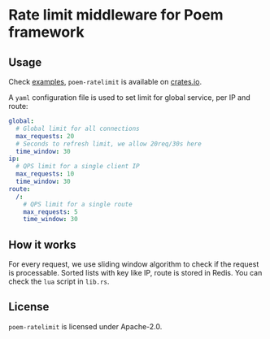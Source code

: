 # Rate limit middleware for Poem framework

## Usage

Check [examples](./examples), `poem-ratelimit` is available on [crates.io](https://crates.io/crates/poem-ratelimit).

A `yaml` configuration file is used to set limit for global service, per IP and route:

```yaml
global:
  # Global limit for all connections
  max_requests: 20
  # Seconds to refresh limit, we allow 20req/30s here
  time_window: 30
ip:
  # QPS limit for a single client IP
  max_requests: 10
  time_window: 30
route:
  /:
    # QPS limit for a single route
    max_requests: 5
    time_window: 30
```

## How it works

For every request, we use sliding window algorithm to check if the request is processable. Sorted lists with key like IP, route is stored in Redis. You can check the `lua` script in `lib.rs`.

## License

`poem-ratelimit` is licensed under Apache-2.0.
